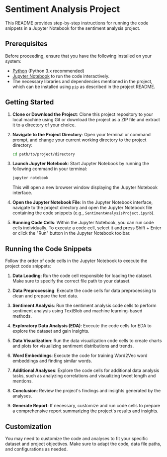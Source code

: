# Sentiment Analysis Project

This README provides step-by-step instructions for running the code snippets in a Jupyter Notebook for the sentiment analysis project.

## Prerequisites

Before proceeding, ensure that you have the following installed on your system:

- [Python](https://www.python.org/) (Python 3.x recommended)
- [Jupyter Notebook](https://jupyter.org/install) to run the code interactively.
- The necessary libraries and dependencies mentioned in the project, which can be installed using `pip` as described in the project README.

## Getting Started

1. **Clone or Download the Project**: Clone this project repository to your local machine using Git or download the project as a ZIP file and extract it to a directory of your choice.

2. **Navigate to the Project Directory**: Open your terminal or command prompt, and change your current working directory to the project directory:
   
    ```bash
    cd path/to/project/directory
    ```

3. **Launch Jupyter Notebook**: Start Jupyter Notebook by running the following command in your terminal:

    ```bash
    jupyter notebook
    ```

    This will open a new browser window displaying the Jupyter Notebook interface.

4. **Open the Jupyter Notebook File**: In the Jupyter Notebook interface, navigate to the project directory and open the Jupyter Notebook file containing the code snippets (e.g., `SentimentAnalysisProject.ipynb`).

5. **Running Code Cells**: Within the Jupyter Notebook, you can run code cells individually. To execute a code cell, select it and press Shift + Enter or click the "Run" button in the Jupyter Notebook toolbar.

## Running the Code Snippets

Follow the order of code cells in the Jupyter Notebook to execute the project code snippets:

1. **Data Loading**: Run the code cell responsible for loading the dataset. Make sure to specify the correct file path to your dataset.

2. **Data Preprocessing**: Execute the code cells for data preprocessing to clean and prepare the text data.

3. **Sentiment Analysis**: Run the sentiment analysis code cells to perform sentiment analysis using TextBlob and machine learning-based methods.

4. **Exploratory Data Analysis (EDA)**: Execute the code cells for EDA to explore the dataset and gain insights.

5. **Data Visualization**: Run the data visualization code cells to create charts and plots for visualizing sentiment distributions and trends.

6. **Word Embeddings**: Execute the code for training Word2Vec word embeddings and finding similar words.

7. **Additional Analyses**: Explore the code cells for additional data analysis tasks, such as analyzing correlations and visualizing tweet length and mentions.

8. **Conclusion**: Review the project's findings and insights generated by the analyses.

9. **Generate Report**: If necessary, customize and run code cells to prepare a comprehensive report summarizing the project's results and insights.

## Customization

You may need to customize the code and analyses to fit your specific dataset and project objectives. Make sure to adapt the code, data file paths, and configurations as needed.


